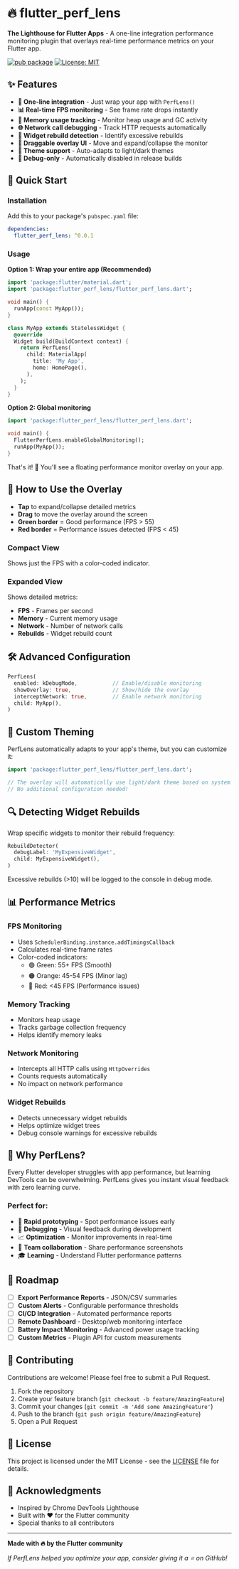 # 🔥 flutter_perf_lens

**The Lighthouse for Flutter Apps** - A one-line integration performance monitoring plugin that overlays real-time performance metrics on your Flutter app.

[![pub package](https://img.shields.io/pub/v/flutter_perf_lens.svg)](https://pub.dev/packages/flutter_perf_lens)
[![License: MIT](https://img.shields.io/badge/License-MIT-yellow.svg)](https://opensource.org/licenses/MIT)

## ✨ Features

- **🎯 One-line integration** - Just wrap your app with `PerfLens()`
- **📊 Real-time FPS monitoring** - See frame rate drops instantly
- **🧠 Memory usage tracking** - Monitor heap usage and GC activity
- **🌐 Network call debugging** - Track HTTP requests automatically
- **🔄 Widget rebuild detection** - Identify excessive rebuilds
- **🎨 Draggable overlay UI** - Move and expand/collapse the monitor
- **🌙 Theme support** - Auto-adapts to light/dark themes
- **🐛 Debug-only** - Automatically disabled in release builds

## 🚀 Quick Start

### Installation

Add this to your package's `pubspec.yaml` file:

```yaml
dependencies:
  flutter_perf_lens: ^0.0.1
```

### Usage

**Option 1: Wrap your entire app (Recommended)**

```dart
import 'package:flutter/material.dart';
import 'package:flutter_perf_lens/flutter_perf_lens.dart';

void main() {
  runApp(const MyApp());
}

class MyApp extends StatelessWidget {
  @override
  Widget build(BuildContext context) {
    return PerfLens(
      child: MaterialApp(
        title: 'My App',
        home: HomePage(),
      ),
    );
  }
}
```

**Option 2: Global monitoring**

```dart
import 'package:flutter_perf_lens/flutter_perf_lens.dart';

void main() {
  FlutterPerfLens.enableGlobalMonitoring();
  runApp(MyApp());
}
```

That's it! 🎉 You'll see a floating performance monitor overlay on your app.

## 📱 How to Use the Overlay

- **Tap** to expand/collapse detailed metrics
- **Drag** to move the overlay around the screen
- **Green border** = Good performance (FPS > 55)
- **Red border** = Performance issues detected (FPS < 45)

### Compact View
Shows just the FPS with a color-coded indicator.

### Expanded View
Shows detailed metrics:
- **FPS** - Frames per second
- **Memory** - Current memory usage
- **Network** - Number of network calls
- **Rebuilds** - Widget rebuild count

## 🛠️ Advanced Configuration

```dart
PerfLens(
  enabled: kDebugMode,           // Enable/disable monitoring
  showOverlay: true,             // Show/hide the overlay
  interceptNetwork: true,        // Enable network monitoring
  child: MyApp(),
)
```

## 🎨 Custom Theming

PerfLens automatically adapts to your app's theme, but you can customize it:

```dart
import 'package:flutter_perf_lens/flutter_perf_lens.dart';

// The overlay will automatically use light/dark theme based on system
// No additional configuration needed!
```

## 🔍 Detecting Widget Rebuilds

Wrap specific widgets to monitor their rebuild frequency:

```dart
RebuildDetector(
  debugLabel: 'MyExpensiveWidget',
  child: MyExpensiveWidget(),
)
```

Excessive rebuilds (>10) will be logged to the console in debug mode.

## 📊 Performance Metrics

### FPS Monitoring
- Uses `SchedulerBinding.instance.addTimingsCallback`
- Calculates real-time frame rates
- Color-coded indicators:
  - 🟢 Green: 55+ FPS (Smooth)
  - 🟠 Orange: 45-54 FPS (Minor lag)
  - 🔴 Red: <45 FPS (Performance issues)

### Memory Tracking
- Monitors heap usage
- Tracks garbage collection frequency
- Helps identify memory leaks

### Network Monitoring
- Intercepts all HTTP calls using `HttpOverrides`
- Counts requests automatically
- No impact on network performance

### Widget Rebuilds
- Detects unnecessary widget rebuilds
- Helps optimize widget trees
- Debug console warnings for excessive rebuilds

## 🎯 Why PerfLens?

Every Flutter developer struggles with app performance, but learning DevTools can be overwhelming. PerfLens gives you instant visual feedback with zero learning curve.

### Perfect for:
- 🚀 **Rapid prototyping** - Spot performance issues early
- 🐛 **Debugging** - Visual feedback during development
- 📈 **Optimization** - Monitor improvements in real-time
- 👥 **Team collaboration** - Share performance screenshots
- 🎓 **Learning** - Understand Flutter performance patterns

## 🔮 Roadmap

- [ ] **Export Performance Reports** - JSON/CSV summaries
- [ ] **Custom Alerts** - Configurable performance thresholds
- [ ] **CI/CD Integration** - Automated performance reports
- [ ] **Remote Dashboard** - Desktop/web monitoring interface
- [ ] **Battery Impact Monitoring** - Advanced power usage tracking
- [ ] **Custom Metrics** - Plugin API for custom measurements

## 🤝 Contributing

Contributions are welcome! Please feel free to submit a Pull Request.

1. Fork the repository
2. Create your feature branch (`git checkout -b feature/AmazingFeature`)
3. Commit your changes (`git commit -m 'Add some AmazingFeature'`)
4. Push to the branch (`git push origin feature/AmazingFeature`)
5. Open a Pull Request

## 📄 License

This project is licensed under the MIT License - see the [LICENSE](LICENSE) file for details.

## 🙏 Acknowledgments

- Inspired by Chrome DevTools Lighthouse
- Built with ❤️ for the Flutter community
- Special thanks to all contributors

---

**Made with 🔥 by the Flutter community**

*If PerfLens helped you optimize your app, consider giving it a ⭐ on GitHub!*
